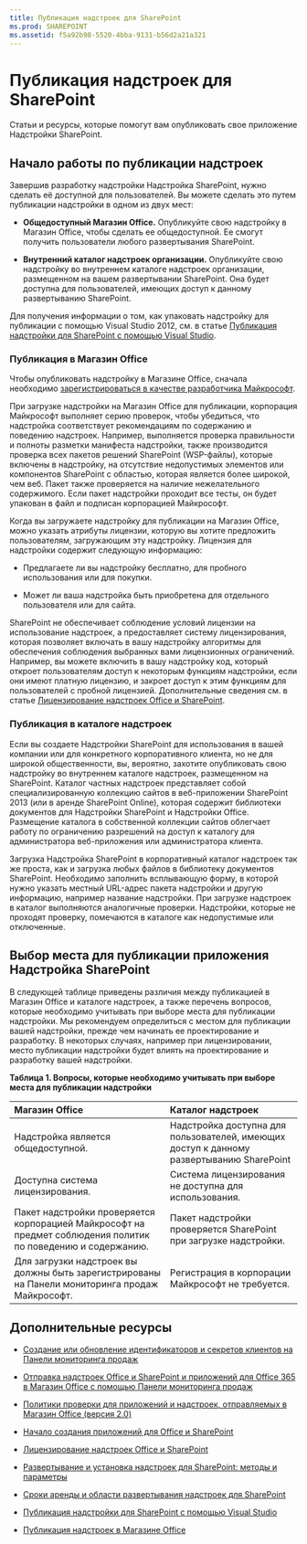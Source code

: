 ```yaml
---
title: Публикация надстроек для SharePoint
ms.prod: SHAREPOINT
ms.assetid: f5a92b98-5520-4bba-9131-b56d2a21a321
---
```



# Публикация надстроек для SharePoint
Статьи и ресурсы, которые помогут вам опубликовать свое приложение Надстройки SharePoint.
## Начало работы по публикации надстроек
<a name="bk_gettingstarted"> </a>

Завершив разработку надстройки Надстройка SharePoint, нужно сделать её доступной для пользователей. Вы можете сделать это путем публикации надстройки в одном из двух мест:
  
    
    

- **Общедоступный Магазин Office.** Опубликуйте свою надстройку в Магазин Office, чтобы сделать ее общедоступной. Ее смогут получить пользователи любого развертывания SharePoint.
    
  
- **Внутренний каталог надстроек организации.** Опубликуйте свою надстройку во внутреннем каталоге надстроек организации, размещенном на вашем развертывании SharePoint. Она будет доступна для пользователей, имеющих доступ к данному развертыванию SharePoint.
    
  
Для получения информации о том, как упаковать надстройку для публикации с помощью Visual Studio 2012, см. в статье  [Публикация надстройки для SharePoint с помощью Visual Studio](publish-sharepoint-add-ins-by-using-visual-studio.md).
  
    
    

### Публикация в Магазин Office

Чтобы опубликовать надстройку в Магазине Office, сначала необходимо  [зарегистрироваться в качестве разработчика Майкрософт](https://sellerdashboard.microsoft.com/Registration). 
  
    
    
При загрузке надстройки на Магазин Office для публикации, корпорация Майкрософт выполняет серию проверок, чтобы убедиться, что надстройка соответствует рекомендациям по содержанию и поведению надстроек. Например, выполняется проверка правильности и полноты разметки манифеста надстройки, также производится проверка всех пакетов решений SharePoint (WSP-файлы), которые включены в надстройку, на отсутствие недопустимых элементов или компонентов SharePoint с областью, которая является более широкой, чем веб. Пакет также проверяется на наличие нежелательного содержимого. Если пакет надстройки проходит все тесты, он будет упакован в файл и подписан корпорацией Майкрософт.
  
    
    
Когда вы загружаете надстройку для публикации на Магазин Office, можно указать атрибуты лицензии, которую вы хотите предложить пользователям, загружающим эту надстройку. Лицензия для надстройки содержит следующую информацию:
  
    
    

- Предлагаете ли вы надстройку бесплатно, для пробного использования или для покупки.
    
  
- Может ли ваша надстройка быть приобретена для отдельного пользователя или для сайта.
    
  
SharePoint не обеспечивает соблюдение условий лицензии на использование надстроек, а предоставляет систему лицензирования, которая позволяет включать в вашу надстройку алгоритмы для обеспечения соблюдения выбранных вами лицензионных ограничений. Например, вы можете включить в вашу надстройку код, который откроет пользователям доступ к некоторым функциям надстройки, если они имеют платную лицензию, и закроет доступ к этим функциям для пользователей с пробной лицензией. Дополнительные сведения см. в статье  [Лицензирование надстроек Office и SharePoint](http://msdn.microsoft.com/library/3e0e8ff6-66d6-44ff-b0c2-59108ebd9181%28Office.15%29.aspx).
  
    
    

### Публикация в каталоге надстроек

Если вы создаете Надстройки SharePoint для использования в вашей компании или для конкретного корпоративного клиента, но не для широкой общественности, вы, вероятно, захотите опубликовать свою надстройку во внутреннем каталоге надстроек, размещенном на SharePoint. Каталог частных надстроек представляет собой специализированную коллекцию сайтов в веб-приложении SharePoint 2013 (или в аренде SharePoint Online), которая содержит библиотеки документов для Надстройки SharePoint и Надстройки Office. Размещение каталога в собственной коллекции сайтов облегчает работу по ограничению разрешений на доступ к каталогу для администратора веб-приложения или администратора клиента.
  
    
    
Загрузка Надстройка SharePoint в корпоративный каталог надстроек так же проста, как и загрузка любых файлов в библиотеку документов SharePoint. Необходимо заполнить всплывающую форму, в которой нужно указать местный URL-адрес пакета надстройки и другую информацию, например название надстройки. При загрузке надстроек в каталог выполняются аналогичные проверки. Надстройки, которые не проходят проверку, помечаются в каталоге как недопустимые или отключенные.
  
    
    

## Выбор места для публикации приложения Надстройка SharePoint
<a name="bk_decide"> </a>

В следующей таблице приведены различия между публикацией в Магазин Office и каталоге надстроек, а также перечень вопросов, которые необходимо учитывать при выборе места для публикации надстройки. Мы рекомендуем определиться с местом для публикации вашей надстройки, прежде чем начинать ее проектирование и разработку. В некоторых случаях, например при лицензировании, место публикации надстройки будет влиять на проектирование и разработку вашей надстройки.
  
    
    

**Таблица 1. Вопросы, которые необходимо учитывать при выборе места для публикации надстройки**


|**Магазин Office**|**Каталог надстроек**|
|:-----|:-----|
|Надстройка является общедоступной.  <br/> |Надстройка доступна для пользователей, имеющих доступ к данному развертыванию SharePoint  <br/> |
|Доступна система лицензирования.  <br/> |Система лицензирования не доступна для использования.  <br/> |
|Пакет надстройки проверяется корпорацией Майкрософт на предмет соблюдения политик по поведению и содержанию.  <br/> |Пакет надстройки проверяется SharePoint при загрузке надстройки.  <br/> |
|Для загрузки надстроек вы должны быть зарегистрированы на Панели мониторинга продаж Майкрософт.  <br/> |Регистрация в корпорации Майкрософт не требуется.  <br/> |
   

## Дополнительные ресурсы
<a name="bk_addresources"> </a>


-  [Создание или обновление идентификаторов и секретов клиентов на Панели мониторинга продаж](http://msdn.microsoft.com/library/f7852781-922f-4499-9dd4-c266907a8c14%28Office.15%29.aspx)
    
  
-  [Отправка надстроек Office и SharePoint и приложений для Office 365 в Магазин Office с помощью Панели мониторинга продаж](http://msdn.microsoft.com/library/260ef238-0be4-42d6-ba15-1249a8e2ff12%28Office.15%29.aspx)
    
  
-  [Политики проверки для приложений и надстроек, отправляемых в Магазин Office (версия 2.0)](http://msdn.microsoft.com/library/cd90836a-523e-42f5-ab02-5123cdf9fefe%28Office.15%29.aspx)
    
  
-  [Начало создания приложений для Office и SharePoint](http://msdn.microsoft.com/library/187f8c8c-1b15-471c-80b5-69a40e67deea%28Office.15%29.aspx)
    
  
-  [Лицензирование надстроек Office и SharePoint](http://msdn.microsoft.com/library/3e0e8ff6-66d6-44ff-b0c2-59108ebd9181%28Office.15%29.aspx)
    
  
-  [Развертывание и установка надстроек для SharePoint: методы и параметры](deploying-and-installing-sharepoint-add-ins-methods-and-options.md)
    
  
-  [Сроки аренды и области развертывания надстроек для SharePoint](tenancies-and-deployment-scopes-for-sharepoint-add-ins.md)
    
  
-  [Публикация надстройки для SharePoint с помощью Visual Studio](publish-sharepoint-add-ins-by-using-visual-studio.md)
    
  
-  [Публикация надстроек в Магазине Office](http://social.msdn.microsoft.com/Forums/ru-RU/officestore)
    
  


